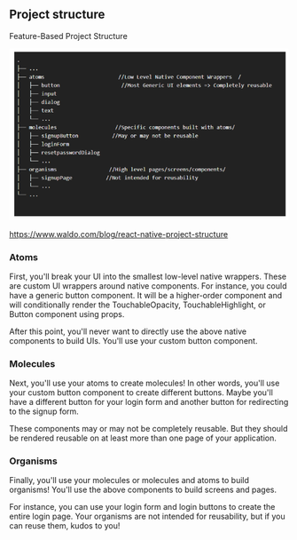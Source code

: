 ## Project structure

Feature-Based Project Structure

![img.png](readmeAssets/img.png)

https://www.waldo.com/blog/react-native-project-structure

### Atoms
First, you'll break your UI into the smallest low-level native wrappers. These are custom UI wrappers around native components. For instance, you could have a generic button component. It will be a higher-order component and will conditionally render the TouchableOpacity, TouchableHighlight, or Button component using props.

After this point, you'll never want to directly use the above native components to build UIs. You'll use your custom button component.

### Molecules
Next, you'll use your atoms to create molecules! In other words, you'll use your custom button component to create different buttons. Maybe you'll have a different button for your login form and another button for redirecting to the signup form.

These components may or may not be completely reusable. But they should be rendered reusable on at least more than one page of your application.

### Organisms
Finally, you'll use your molecules or molecules and atoms to build organisms! You'll use the above components to build screens and pages.

For instance, you can use your login form and login buttons to create the entire login page. Your organisms are not intended for reusability, but if you can reuse them, kudos to you!
